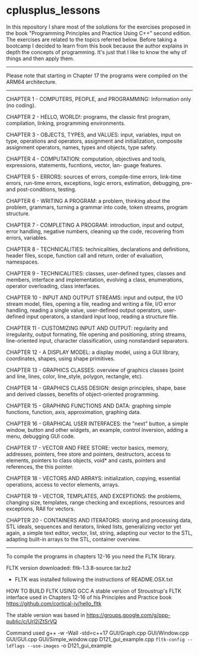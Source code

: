 # cplusplus_lessons

In this repository I share most of the solutions for the exercises proposed in the book "Programming Principles and Practice Using C++" second edition. The exercises are related to the topics referred below. Before taking a bootcamp I decided to learn from this book because the author explains in depth the concepts of programming. It's just that I like to know the why of things and then apply them.

***********************
Please note that starting in Chapter 17 the programs were compiled on the ARM64 architecture.
***********************


CHAPTER 1 - COMPUTERS, PEOPLE, and PROGRAMMING: Information only (no coding).

CHAPTER 2 - HELLO, WORLD!: programs, the classic first program, compilation, linking, programming environments.

CHAPTER 3 - OBJECTS, TYPES, and VALUES: input, variables, input on type, operations and operators, assignment
and initialization, composite assignment operators, names, types and objects, type safety.

CHAPTER 4 - COMPUTATION: computation, objectives and tools, expressions, statements, fucntions, vector, lan-
guage features.

CHAPTER 5 - ERRORS: sources of errors, compile-time errors, link-time errors, run-time errors, exceptions,
logic errors, estimation, debugging, pre- and post-conditions, testing.

CHAPTER 6 - WRITING A PROGRAM: a problem, thinking about the problem, grammars, turning a grammar into code,
token streams, program structure.

CHAPTER 7 - COMPLETING A PROGRAM: introduction, input and output, error handling, negative numbers, cleaning
up the code, recovering from errors, variables.

CHAPTER 8 - TECHNICALITIES: technicalities, declarations and definitions, header files, scope, function call
and return, order of evaluation, namespaces.

CHAPTER 9 - TECHNICALITIES: classes, user-defined types, classes and members, interface and implementation,
evolving a class, enumerations, operator overloading, class interfaces.

CHAPTER 10 - INPUT AND OUTPUT STREAMS: input and output, the I/O stream model, files, opening a file, reading
and writing a file, I/O error handling, reading a single value, user-defined output operators, user-defined 
input operators, a standard input loop, reading a structure file.

CHAPTER 11 - CUSTOMIZING INPUT AND OUTPUT: regularity and irregularity, output formating, file opening and
positioning, string streams, line-oriented input, character classification, using nonstandard separators.

CHAPTER 12 - A DISPLAY MODEL: a display model, using a GUI library, coordinates, shapes, using shape 
primitives.

CHAPTER 13 - GRAPHICS CLASSES: overview of graphics classes (point and line, lines, color, line_style,
polygon, rectangle, etc).

CHAPTER 14 - GRAPHICS CLASS DESIGN: design principles, shape, base and derived classes, benefits of
object-oriented programming.

CHAPTER 15 - GRAPHING FUNCTIONS AND DATA: graphing simple functions, function, axis, approximation, graphing
data.

CHAPTER 16 - GRAPHICAL USER INTERFACES: the "next" button, a simple window, button and other widgets, an
example, control inversion, adding a menu, debugging GUI code.

CHAPTER 17 - VECTOR AND FREE STORE: vector basics, memory, addresses, pointers, free store and pointers,
destructors, access to elements, pointers to class objects, void* and casts, pointers and references, the
this pointer.

CHAPTER 18 - VECTORS AND ARRAYS: initialization, copying, essential operations, access to vector elements,
arrays.

CHAPTER 19 - VECTOR, TEMPLATES, AND EXCEPTIONS: the problems, changing size, templates, range checking and
exceptions, resources and exceptions, RAII for vectors.

CHAPTER 20 - CONTAINERS AND ITERATORS: storing and processing data, STL ideals, sequences and iterators,
linked lists, generalizing vector yet again, a simple text editor, vector, list, string, adapting our vector
to the STL, adapting built-in arrays to the STL, container overview.


------------------------------------------------------------------------------------------------------------


To compile the programs in chapters 12-16 you need the FLTK library.

FLTK version downloaded: fltk-1.3.8-source.tar.bz2

- FLTK was installed following the instructions of README.OSX.txt 

HOW TO BUILD FLTK USING GCC
A stable version of Stroustrup's FLTK interface used in Chapters 12-16 of his Principles and Practice book
https://github.com/cortical-iv/hello_fltk

The stable version was based in
https://groups.google.com/g/ppp-public/c/Url2jZtSrVQ

Command used
g++ -w -Wall -std=c++17 GUI/Graph.cpp GUI/Window.cpp GUI/GUI.cpp GUI/Simple_window.cpp D121_gui_example.cpp  `fltk-config --ldflags --use-images` -o D121_gui_example
